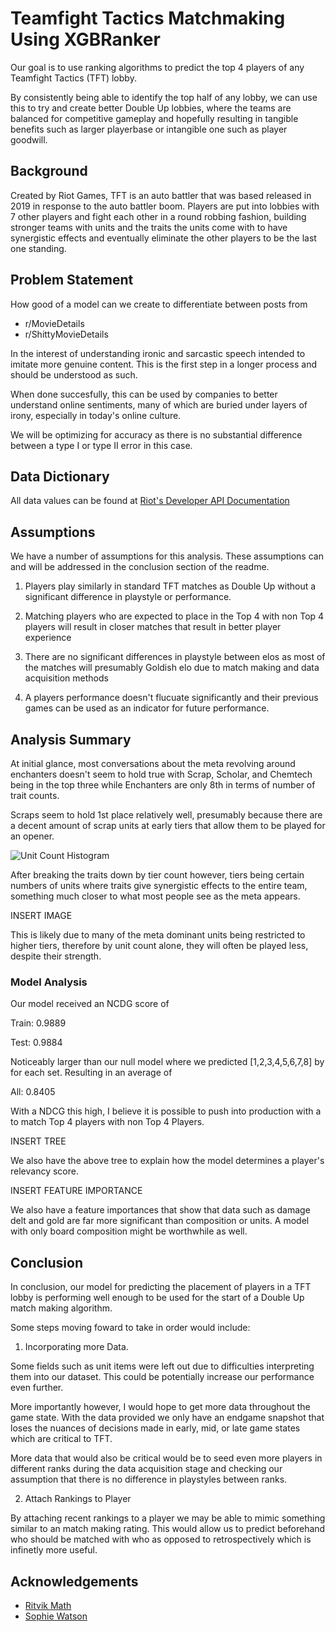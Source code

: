 
# Teamfight Tactics Matchmaking Using XGBRanker

Our goal is to use ranking algorithms to predict the top 4 players of
any Teamfight Tactics (TFT) lobby.

By consistently being able to identify the top half of any lobby,
we can use this to try and create better Double Up lobbies, where
the teams are balanced for competitive gameplay and hopefully resulting
in tangible benefits such as larger playerbase or intangible one such as
player goodwill.


## Background

Created by Riot Games, TFT is an auto battler that was based released
in 2019 in response to the auto battler boom. Players are put into
lobbies with 7 other players and fight each other in a round robbing
fashion, building stronger teams with units and the traits the units 
come with to have synergistic effects and eventually eliminate the other
players to be the last one standing.
## Problem Statement

How good of a model can we create to differentiate between posts from 

- r/MovieDetails
- r/ShittyMovieDetails

In the interest of understanding ironic and sarcastic speech intended to imitate 
more genuine content. This is the first step in a longer process and should be understood as such.

When done succesfully, this can be used by companies to better understand online sentiments,
many of which are buried under layers of irony, especially in today's online culture.

We will be optimizing for accuracy as there is no substantial difference between a 
type I or type II error in this case.


## Data Dictionary

All data values can be found at [Riot's Developer API Documentation](https://developer.riotgames.com/apis)

## Assumptions

We have a number of assumptions for this analysis. These assumptions 
can and will be addressed in the conclusion section of the readme.

1. Players play similarly in standard TFT matches as Double Up without
a significant difference in playstyle or performance.

2. Matching players who are expected to place in the Top 4 with non
Top 4 players will result in closer matches that result in better player
experience

3. There are no significant differences in playstyle between elos as most
of the matches will presumably Goldish elo due to match making and data 
acquisition methods 

4. A players performance doesn't flucuate significantly and their previous games can be used as an indicator for future performance.

##  Analysis Summary

At initial glance, most conversations about the meta revolving around enchanters
doesn't seem to hold true with Scrap, Scholar, and Chemtech being in the top three while
Enchanters are only 8th in terms of number of trait counts.

Scraps seem to hold 1st place relatively well, presumably because there are a decent
amount of scrap units at early tiers that allow them to be played for an opener.

![Unit Count Histogram]('figures/traits_count') 

After breaking the traits down by tier count however, tiers being certain numbers of units
where traits give synergistic effects to the entire team, something much closer to what most people
see as the meta appears. 

INSERT IMAGE 

This is likely due to many of the meta dominant units being restricted to higher tiers, therefore
by unit count alone, they will often be played less, despite their strength.

### Model Analysis 

Our model received an NCDG score of 

Train: 0.9889

Test: 0.9884

Noticeably larger than our null model where we predicted 
[1,2,3,4,5,6,7,8] by for each set. Resulting in an average of 

All: 0.8405

With a NDCG this high, I believe it is possible to push into production with 
a to match Top 4 players with non Top 4 Players.

INSERT TREE 

We also have the above tree to explain how the model determines a player's 
relevancy score. 

INSERT FEATURE IMPORTANCE

We also have a feature importances that show that data such as damage delt
and gold are far more significant than composition or units. A model with 
only board composition might be worthwhile as well. 



## Conclusion

In conclusion, our model for predicting the placement of players in a TFT
lobby is performing well enough to be used for the start of a Double Up match
making algorithm.

Some steps moving foward to take in order would include:

1. Incorporating more Data. 

Some fields such as unit items were left out due to difficulties 
interpreting them into our dataset. This could be potentially increase 
our performance even further.

More importantly however, I would hope to get more data throughout
the game state. With the data provided we only have an endgame snapshot
that loses the nuances of decisions made in early, mid, or late game states
which are critical to TFT. 

More data that would also be critical would be to seed even more players
in different ranks during the data acquisition stage and checking our assumption
that there is no difference in playstyles between ranks. 

2. Attach Rankings to Player 

By attaching recent rankings to a player we may be able to mimic something
similar to an match making rating. This would allow us to predict beforehand
who should be matched with who as opposed to retrospectively which is infinetly
more useful. 
## Acknowledgements

 - [Ritvik Math](https://www.youtube.com/channel/UCUcpVoi5KkJmnE3bvEhHR0Q)
 - [Sophie Watson](https://github.com/sophwats) 

 
 
